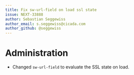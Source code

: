 ```yaml
---
title: Fix sw-url-field on load ssl state
issue: NEXT-33888
author: Sebastian Seggewiss
author_email: s.seggewiss@cicada.com
author_github: @seggewiss
---
```

# Administration
* Changed `sw-url-field` to evaluate the SSL state on load.
